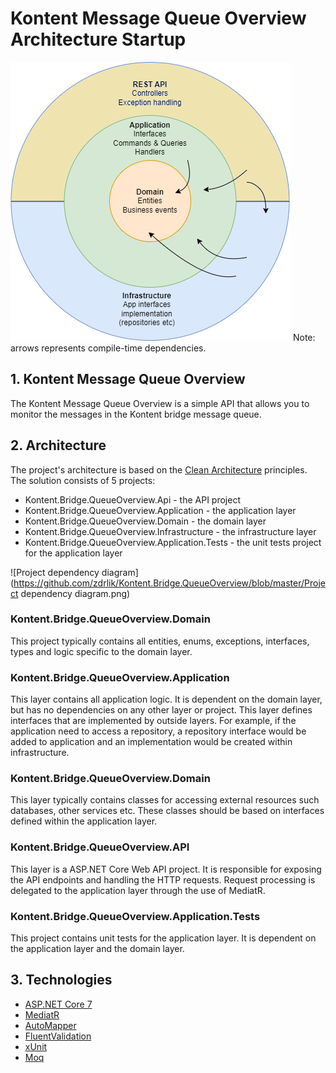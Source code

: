 # Kontent Message Queue Overview Architecture Startup 

![Architecture diagram](https://github.com/zdrlik/Kontent.Bridge.QueueOverview/blob/master/MessageOverview-API-architecture.png)
Note: arrows represents compile-time dependencies. 

## 1. Kontent Message Queue Overview
The Kontent Message Queue Overview is a simple API that allows you to monitor the messages in the Kontent bridge message queue. 

## 2. Architecture
The project's architecture is based on the [Clean Architecture](https://github.com/jasontaylordev/CleanArchitecture) principles. The solution consists of 5 projects:
* Kontent.Bridge.QueueOverview.Api - the API project
* Kontent.Bridge.QueueOverview.Application - the application layer
* Kontent.Bridge.QueueOverview.Domain - the domain layer
* Kontent.Bridge.QueueOverview.Infrastructure - the infrastructure layer
* Kontent.Bridge.QueueOverview.Application.Tests - the unit tests project for the application layer

![Project dependency diagram](https://github.com/zdrlik/Kontent.Bridge.QueueOverview/blob/master/Project dependency diagram.png)

### Kontent.Bridge.QueueOverview.Domain
This project typically contains all entities, enums, exceptions, interfaces, types and logic specific to the domain layer.

### Kontent.Bridge.QueueOverview.Application
This layer contains all application logic. It is dependent on the domain layer, but has no dependencies on any other layer or project. 
This layer defines interfaces that are implemented by outside layers. 
For example, if the application need to access a repository, a repository interface would be added to application and an implementation would be created within infrastructure.

### Kontent.Bridge.QueueOverview.Domain
This layer typically contains classes for accessing external resources such databases, other services etc. 
These classes should be based on interfaces defined within the application layer.

### Kontent.Bridge.QueueOverview.API
This layer is a ASP.NET Core Web API project. It is responsible for exposing the API endpoints and handling the HTTP requests.
Request processing is delegated to the application layer through the use of MediatR.

### Kontent.Bridge.QueueOverview.Application.Tests
This project contains unit tests for the application layer. It is dependent on the application layer and the domain layer.


## 3. Technologies
* [ASP.NET Core 7](https://docs.microsoft.com/en-us/aspnet/core/introduction-to-aspnet-core)
* [MediatR](https://github.com/jbogard/MediatR)
* [AutoMapper](https://automapper.org/)
* [FluentValidation](https://fluentvalidation.net/)
* [xUnit](https://xunit.net/)
* [Moq](https://github.com/moq/moq)

